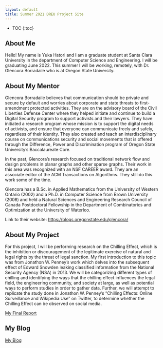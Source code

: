 ```yaml
---
layout: default
title: Summer 2021 DREU Project Site
---
```


* TOC
{:toc}

## About Me

Hello! My name is Yuka Hatori and I am a graduate student at Santa Clara University in the department of Computer Science and Engineering. I will be graduating June 2022. This summer I will be working, remotely, with Dr. Glencora Borradaile who is at Oregon State University.

## About My Mentor

Glencora Borradaile believes that communication should be private and secure by default and worries about corporate and state threats to first-amendment protected activities. They are on the advisory board of the Civil Liberties Defense Center where they helped initiate and continue to build a Digital Security program to support activists and their lawyers. They have initiated a research program whose mission is to support the digital needs of activists, and ensure that everyone can communicate freely and safely, regardless of their identity. They also created and teach an interdisciplinary course on communications security and social movements that is offered through the Difference, Power and Discrimination program of Oregon State University’s Baccalaureate Core.

In the past, Glencora’s research focused on traditional network flow and design problems in planar graphs and other sparse graphs. Their work in this area was recognized with an NSF CAREER award. They are an associate editor of the ACM Transactions on Algorithms. They still do this work some of the time.

Glencora has a B.Sc. in Applied Mathematics from the University of Western Ontario (2002) and a Ph.D. in Computer Science from Brown University (2008) and held a Natural Sciences and Engineering Research Council of Canada Postdoctoral Fellowship in the Department of Combinatorics and Optimization at the University of Waterloo.

Link to their website: https://blogs.oregonstate.edu/glencora/

## About My Project

For this project, I will be performing research on the Chilling Effect, which is the inhibition or discouragement of the legitimate exercise of natural and legal rights by the threat of legal sanction. My first introduction to this topic was from Jonathon W. Penney’s work which delves into the subsequent effect of Edward Snowden leaking classified information from the National Security Agency (NSA) in 2013. We will be categorizing different types of chilling and identifying the ways that the chilling effect influences the legal field, the engineering community, and society at large, as well as potential ways to perform studies in order to gather data. Further, we will attempt to replicate the study done in Jonathon W. Penney’s “Chilling Effects: Online Surveillance and Wikipedia Use” on Twitter, to determine whether the Chilling Effect can be observed on social media. 

[My Final Report](files/finalreport.pdf)

## My Blog

[My Blog](blog.html)

